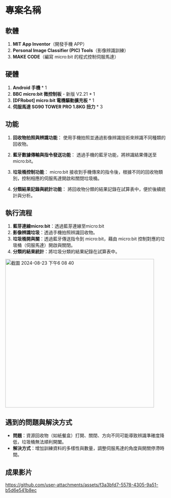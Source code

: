 # 專案名稱

## 軟體

1. **MIT App Inventor**（開發手機 APP）
2. **Personal Image Classifier (PIC) Tools**（影像辨識訓練）
3. **MAKE CODE**（編寫 micro:bit 的程式控制伺服馬達）

## 硬體

1. **Android 手機** * 1
2. **BBC micro:bit 微控制板** - 新版 V2.21 * 1
3. **[DFRobot] micro:bit 電機驅動擴充板** * 1
4. **伺服馬達 SG90 TOWER PRO 1.8KG 扭力** * 3

## 功能
1. **回收物拍照與辨識功能**：
   使用手機拍照並通過影像辨識技術來辨識不同種類的回收物。

2. **藍牙數據傳輸與指令發送功能**：
   透過手機的藍牙功能，將辨識結果傳送至 micro:bit。
   
4. **垃圾桶控制功能**：
   micro:bit 接收到手機傳來的指令後，根據不同的回收物類別，控制相應的伺服馬達開啟和關閉垃圾桶。

5. **分類結果記錄與統計功能**：
   將回收物分類的結果記錄在試算表中，便於後續統計與分析。
   
## 執行流程

1. **藍芽連線micro:bit**：透過藍芽連線至micro:bit
2. **影像辨識垃圾**：透過手機拍照辨識回收物。
3. **垃圾桶開與關**：透過藍牙傳送指令到 micro:bit，藉由 micro:bit 控制對應的垃圾桶（伺服馬達）開啟與關閉。
4. **分類的結果統計**：將垃圾分類的結果紀錄在試算表中。
<!-- <img width="700" alt="截圖 2024-08-15 晚上11 25 02" src="https://github.com/user-attachments/assets/523d54d5-6f56-4e85-8bc0-e12e5cab1ce5"> -->
<img width="467" alt="截圖 2024-08-23 下午6 08 40" src="https://github.com/user-attachments/assets/2bf27e88-e47e-49b9-9a16-1fe7233bf73c">

## 遇到的問題與解決方式

- **問題**：資源回收物（如紙餐盒）打開、關閉、方向不同可能導致辨識準確度降低，垃圾桶無法順利開闔。
- **解決方式**：增加訓練資料的多樣性與數量，調整伺服馬達的角度與開關停滯時間。

## 成果影片


https://github.com/user-attachments/assets/f3a3bfd7-5578-4305-9a51-b5d6e541b8ec

